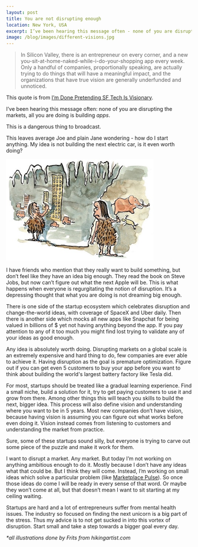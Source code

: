 ```yaml
---
layout: post
title: You are not disrupting enough
location: New York, USA
excerpt: I’ve been hearing this message often - none of you are disrupting the markets, all you are doing is building apps. This is a dangerous thing to broadcast. This leaves average Joe and plain Jane wondering - how do I start anything. My idea is not building the next electric car, is it even worth doing?
image: /blog/images/different-visions.jpg
---
```


> In Silicon Valley, there is an entrepreneur on every corner, and a new you-sit-at-home-naked-while-i-do-your-shopping app every week. Only a handful of companies, proportionally speaking, are actually trying to do things that will have a meaningful impact, and the organizations that have true vision are generally underfunded and unnoticed.

This quote is from [I’m Done Pretending SF Tech Is Visionary](https://medium.com/startup-grind/im-done-pretending-sf-tech-is-visionary-9d0e91bfacfb).

I’ve been hearing this message often: none of you are disrupting the markets, all you are doing is building *apps*.

This is a dangerous thing to broadcast.

This leaves average Joe and plain Jane wondering - how do I start anything. My idea is not building the next electric car, is it even worth doing?

<img src="/blog/images/different-visions.jpg" alt="Money race" class="right" />

I have friends who mention that they really want to build something, but don’t feel like they have an idea big enough. They read the book on Steve Jobs, but now can’t figure out what the next Apple will be. This is what happens when everyone is regurgitating the notion of disruption. It’s a depressing thought that what you are doing is not dreaming big enough.

There is one side of the startup ecosystem which celebrates disruption and change-the-world ideas, with coverage of SpaceX and Uber daily. Then there is another side which mocks all new apps like Snapchat for being valued in billions of $ yet not having anything beyond the app. If you pay attention to any of it too much you might find lost trying to validate any of your ideas as good enough.

Any idea is absolutely worth doing. Disrupting markets on a global scale is an extremely expensive and hard thing to do, few companies are ever able to achieve it. Having disruption as the goal is premature optimization. Figure out if you can get even 5 customers to buy your app before you want to think about building the world's largest battery factory like Tesla did.

For most, startups should be treated like a gradual learning experience. Find a small niche, build a solution for it, try to get paying customers to use it and grow from there. Among other things this will teach you skills to build the next, bigger idea. This process will also define vision and understanding where you want to be in 5 years. Most new companies don’t have vision, because having vision is assuming you can figure out what works before even doing it. Vision instead comes from listening to customers and understanding the market from practice.

Sure, some of these startups sound silly, but everyone is trying to carve out some piece of the puzzle and make it work for them.

I want to disrupt a market. Any market. But today I’m not working on anything ambitious enough to do it. Mostly because I don’t have any ideas what that could be. But I think they will come. Instead, I’m working on small ideas which solve a particular problem (like [Marketplace Pulse](/blog/first-year-of-marketplace-pulse)). So once those ideas do come I will be ready in every sense of that word. Or maybe they won’t come at all, but that doesn’t mean I want to sit starting at my ceiling waiting.

Startups are hard and a lot of entrepreneurs suffer from mental health issues. The industry so focused on finding the next unicorn is a big part of the stress. Thus my advice is to not get sucked in into this vortex of disruption. Start small and take a step towards a bigger goal every day.

*\*all illustrations done by Frits from hikingartist.com*
